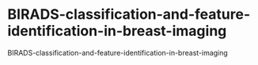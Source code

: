 # BIRADS-classification-and-feature-identification-in-breast-imaging
BIRADS-classification-and-feature-identification-in-breast-imaging

